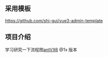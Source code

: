 ## 采用模板

https://github.com/shi-gui/vue3-admin-template

## 项目介绍

学习研究一下流程图[antVX6](https://x6.antv.vision/zh) @1x 版本
